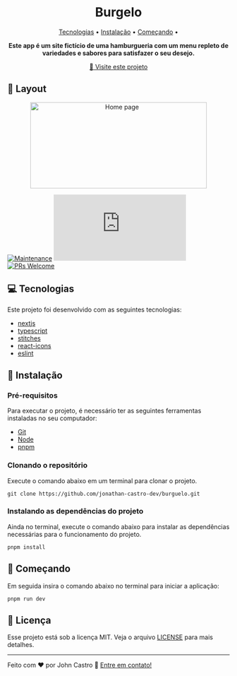 <h1 align="center">
  Burgelo
</h1>

<p align="center">
  <a href="#tech">Tecnologias</a> • 
  <a href="#installation">Instalação</a> • 
  <a href="#starting">Começando</a> •
</p>

<p align="center">
  <strong>Este app é um site fictício de uma hamburgueria com um menu repleto de variedades e sabores para satisfazer o seu desejo.</strong>
</p>

<p align="center">
  <a href="https://burguelo.vercel.app/">🚀 Visite este projeto</a>
</p>

<h2>🎨 Layout</h2>

<p align="center">
    <img src="https://github.com/jonathan-castro-dev/burgelo/blob/main/public/homepage-burgelo.png" alt="Home page" width="400px" height="195px">
</p>

[![Maintenance](https://img.shields.io/badge/Maintained%3F-yes-green.svg)](https://GitHub.com/Naereen/StrapDown.js/graphs/commit-activity)
[![GitHub license](https://badgen.net/github/license/Naereen/Strapdown.js)](https://github.com/Naereen/StrapDown.js/blob/master/LICENSE)
[![PRs Welcome](https://img.shields.io/badge/PRs-welcome-brightgreen.svg?style=flat-square)](http://makeapullrequest.com)

<h2 id="tech">💻 Tecnologias</h2>

Este projeto foi desenvolvido com as seguintes tecnologias:

- [nextjs](https://nextjs.org/)
- [typescript](https://www.typescriptlang.org/)
- [stitches](https://stitches.dev/)
- [react-icons](https://react-icons.github.io/react-icons)
- [eslint](https://eslint.org/)

<h2 id="installation">👷 Instalação</h2>

<h3>Pré-requisitos</h3>

Para executar o projeto, é necessário ter as seguintes ferramentas instaladas no seu computador:

- [Git](https://git-scm.com/)
- [Node](https://nodejs.org/en/)
- [pnpm](https://pnpm.io/pt/installation#usando-npm)

<h3>Clonando o repositório</h3>

Execute o comando abaixo em um terminal para clonar o projeto.

```git clone https://github.com/jonathan-castro-dev/burguelo.git```

<h3>Instalando as dependências do projeto</h3>

Ainda no terminal, execute o comando abaixo para instalar as dependências necessárias para o funcionamento do projeto.

```pnpm install```

<h2 id="starting">🏃 Começando</h2>

Em seguida insira o comando abaixo no terminal para iniciar a aplicação:

```pnpm run dev```

<h2>📝 Licença</h2>

Esse projeto está sob a licença MIT. Veja o arquivo [LICENSE](https://github.com/jonathan-castro-dev/burgelo/blob/main/LICENSE) para mais detalhes.

---

Feito com ♥ por John Castro :wave: [Entre em contato!](https://www.linkedin.com/in/jonathan-castro-dev/)
